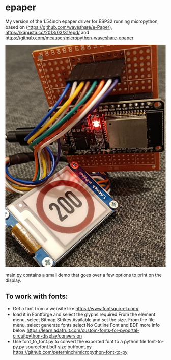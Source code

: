 # epaper

My version of the 1.54inch epaper driver for ESP32 running micropython, based on (https://github.com/waveshare/e-Paper), https://kapusta.cc/2018/03/31/epd/ and https://github.com/mcauser/micropython-waveshare-epaper

![image](other/Screenshot_1462.png)


main.py contains a small demo that goes over a few options to print on the display.

## To work with fonts:
* Get a font from a website like https://www.fontsquirrel.com/
* load it in Fontforge and select the glyphs required
  From the element menu, select Bitmap Strikes Available and set the size.
  From the file menu, select generate fonts
  select No Outline Font and BDF
  more info below
  https://learn.adafruit.com/custom-fonts-for-pyportal-circuitpython-display/conversion
* Use font_to_font.py to convert the exported font to a python file 
  font-to-py.py sourcefont.bdf size outfount.py
  https://github.com/peterhinch/micropython-font-to-py
  